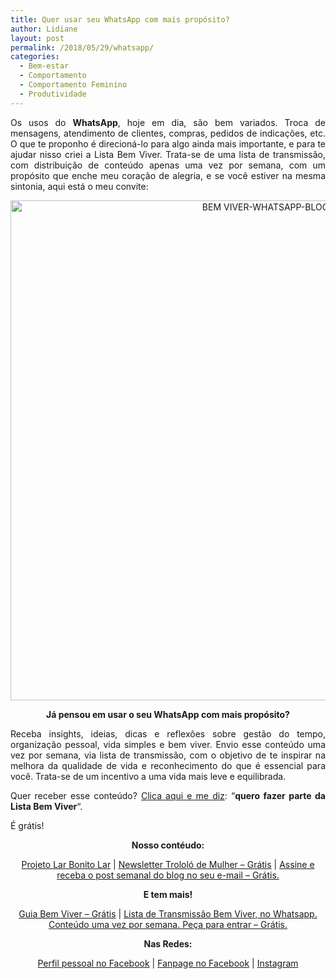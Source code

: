 ```yaml
---
title: Quer usar seu WhatsApp com mais propósito?
author: Lidiane
layout: post
permalink: /2018/05/29/whatsapp/
categories:
  - Bem-estar
  - Comportamento
  - Comportamento Feminino
  - Produtividade
---
```

<p align="justify">
  Os usos do <strong>WhatsApp</strong>, hoje em dia, são bem variados. Troca de mensagens, atendimento de clientes, compras, pedidos de indicações, etc. O que te proponho é direcioná-lo para algo ainda mais importante, e para te ajudar nisso criei a Lista Bem Viver. Trata-se de uma lista de transmissão, com distribuição de conteúdo apenas uma vez por semana, com um propósito que enche meu coração de alegria, e se você estiver na mesma sintonia, aqui está o meu convite:
</p>

<p align="center">
  <img class="alignnone size-full wp-image-14633" src="https://www.trololodemulher.com.br/2018/05/BEM-VIVER-WHATSAPP-BLOG.jpg" alt="BEM VIVER-WHATSAPP-BLOG" width="800" height="800" />
</p>

<p align="center">
  <strong>Já pensou em usar o seu WhatsApp com mais propósito?</strong>
</p>

<p align="justify">
  Receba insights, ideias, dicas e reflexões sobre gestão do tempo, organização pessoal, vida simples e bem viver. Envio esse conteúdo uma vez por semana, via lista de transmissão, com o objetivo de te inspirar na melhora da qualidade de vida e reconhecimento do que é essencial para você. Trata-se de um incentivo a uma vida mais leve e equilibrada.
</p>

<p align="justify">
  Quer receber esse conteúdo? <a href="https://api.whatsapp.com/send?1=pt_BR&phone=5581995307307" target="_blank" rel="noopener noreferrer">Clica aqui e me diz</a>: &#8220;<strong>quero fazer parte da Lista Bem Viver</strong>&#8220;.
</p>

<p align="justify">
  É grátis!
</p>

<p align="center">
  <strong>Nosso contéudo:</strong>
</p>

<p align="center">
  <a href="http://www.trololodemulher.com.br/projeto-lar-bonito-lar/" target="_blank" rel="noopener noreferrer">Projeto Lar Bonito Lar</a> | <a href="http://www.trololodemulher.com.br/2018/02/28/newsletter/" target="_blank" rel="noopener noreferrer">Newsletter Trololó de Mulher – Grátis</a> | <a href="https://feedburner.google.com/fb/a/mailverify?uri=blogBichaFemea&loc=en_US" target="_blank" rel="noopener noreferrer">Assine e receba o post semanal do blog no seu e-mail – Grátis.</a>
</p>

<p align="center">
  <strong>E tem mais!</strong>
</p>

<p align="center">
  <a href="http://www.trololodemulher.com.br/2018/03/09/bem-viver/" target="_blank" rel="noopener noreferrer">Guia Bem Viver – Grátis</a> | <a href="https://api.whatsapp.com/send?1=pt_BR&phone=5581995307307" target="_blank" rel="noopener noreferrer">Lista de Transmissão Bem Viver, no Whatsapp. Conteúdo uma vez por semana. Peça para entrar – Grátis.</a>
</p>

<p align="center">
  <strong>Nas Redes:</strong>
</p>

<p align="center">
  <a href="https://www.facebook.com/lidiane.vasconcelos.94" target="_blank" rel="noopener noreferrer">Perfil pessoal no Facebook</a> | <a href="https://www.facebook.com/TrololoMulher/" target="_blank" rel="noopener noreferrer">Fanpage no Facebook</a> | <a href="https://www.instagram.com/trololodemulher/" target="_blank" rel="noopener noreferrer">Instagram</a>
</p>